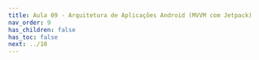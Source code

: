 ```yaml
---
title: Aula 09 - Arquitetura de Aplicações Android (MVVM com Jetpack) 
nav_order: 9
has_children: false
has_toc: false
next: ../10
---
```

